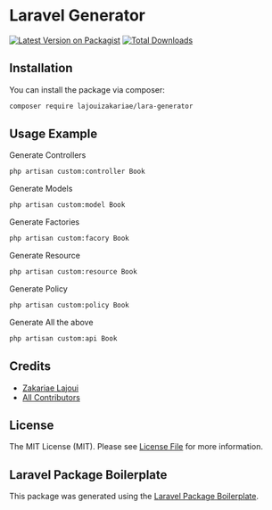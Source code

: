 # Laravel Generator

[![Latest Version on Packagist](https://img.shields.io/packagist/v/lajouizakariae/lara-generator.svg?style=flat-square)](https://packagist.org/packages/lajouizakariae/lara-generator)
[![Total Downloads](https://img.shields.io/packagist/dt/lajouizakariae/lara-generator.svg?style=flat-square)](https://packagist.org/packages/lajouizakariae/lara-generator)

## Installation

You can install the package via composer:

```bash
composer require lajouizakariae/lara-generator
```

## Usage Example

Generate Controllers
```bash
php artisan custom:controller Book
```

Generate Models
```bash
php artisan custom:model Book
```

Generate Factories
```bash
php artisan custom:facory Book
```

Generate Resource
```bash
php artisan custom:resource Book
```

Generate Policy
```bash
php artisan custom:policy Book
```

Generate All the above
```bash
php artisan custom:api Book
```

## Credits

-   [Zakariae Lajoui](https://github.com/lajouizakariae)
-   [All Contributors](../../contributors)

## License

The MIT License (MIT). Please see [License File](LICENSE.md) for more information.

## Laravel Package Boilerplate

This package was generated using the [Laravel Package Boilerplate](https://laravelpackageboilerplate.com).

